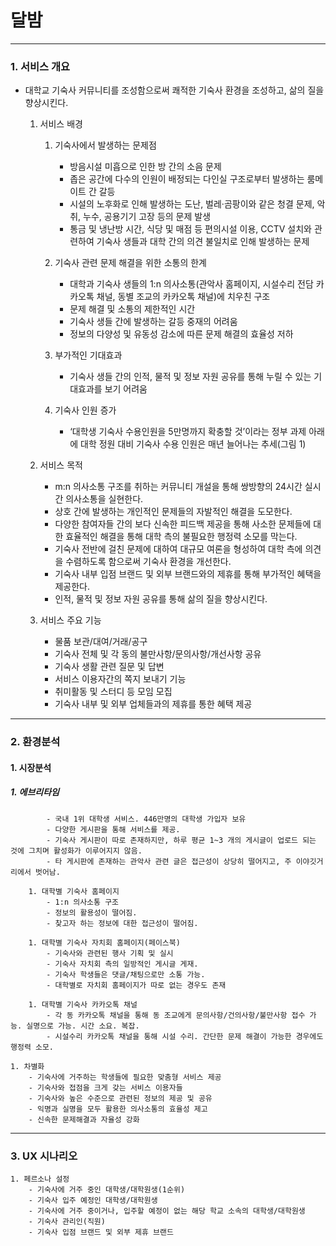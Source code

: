 # 달밤
___
### 1. 서비스 개요
- 대학교 기숙사 커뮤니티를 조성함으로써 쾌적한 기숙사 환경을 조성하고, 삶의 질을 향상시킨다.

    1. 서비스 배경
        1. 기숙사에서 발생하는 문제점
            - 방음시설 미흡으로 인한 방 간의 소음 문제
            - 좁은 공간에 다수의 인원이 배정되는 다인실 구조로부터 발생하는 룸메이트 간 갈등
            - 시설의 노후화로 인해 발생하는 도난, 벌레·곰팡이와 같은 청결 문제, 악취, 누수, 공용기기 고장 등의 문제 발생
            - 통금 및 냉난방 시간, 식당 및 매점 등 편의시설 이용, CCTV 설치와 관련하여 기숙사 생들과 대학 간의 의견 불일치로 인해 발생하는 문제
  
        1. 기숙사 관련 문제 해결을 위한 소통의 한계
            - 대학과 기숙사 생들의 1:n 의사소통(관악사 홈페이지, 시설수리 전담 카카오톡 채널, 동별 조교의 카카오톡 채널)에 치우친 구조
            - 문제 해결 및 소통의 제한적인 시간
            - 기숙사 생들 간에 발생하는 갈등 중재의 어려움
            - 정보의 다양성 및 유동성 감소에 따른 문제 해결의 효율성 저하

        1. 부가적인 기대효과
            - 기숙사 생들 간의 인적, 물적 및 정보 자원 공유를 통해 누릴 수 있는 기대효과를 보기 어려움

        1. 기숙사 인원 증가
            - ‘대학생 기숙사 수용인원을 5만명까지 확충할 것’이라는 정부 과제 아래에 대학 정원 대비 기숙사 수용 인원은 매년 늘어나는 추세(그림 1)
  
    1. 서비스 목적
        - m:n 의사소통 구조를 취하는 커뮤니티 개설을 통해 쌍방향의 24시간 실시간 의사소통을 실현한다.
        - 상호 간에 발생하는 개인적인 문제들의 자발적인 해결을 도모한다.
        - 다양한 참여자들 간의 보다 신속한 피드백 제공을 통해 사소한 문제들에 대한 효율적인 해결을 통해 대학 측의 불필요한 행정력 소모를 막는다.
        - 기숙사 전반에 걸친 문제에 대하여 대규모 여론을 형성하여 대학 측에 의견을 수렴하도록 함으로써 기숙사 환경을 개선한다.
        - 기숙사 내부 입점 브랜드 및 외부 브랜드와의 제휴를 통해 부가적인 혜택을 제공한다.
        - 인적, 물적 및 정보 자원 공유를 통해 삶의 질을 향상시킨다.

    1. 서비스 주요 기능
        - 물품 보관/대여/거래/공구
        - 기숙사 전체 및 각 동의 불만사항/문의사항/개선사항 공유
        - 기숙사 생활 관련 질문 및 답변
        - 서비스 이용자간의 쪽지 보내기 기능
        - 취미활동 및 스터디 등 모임 모집
        - 기숙사 내부 및 외부 업체들과의 제휴를 통한 혜택 제공
___
### 2. 환경분석
#### 1. 시장분석
##### 1. 에브리타임  
            - 국내 1위 대학생 서비스. 446만명의 대학생 가입자 보유
            - 다양한 게시판을 통해 서비스를 제공.
            - 기숙사 게시판이 따로 존재하지만, 하루 평균 1~3 개의 게시글이 업로드 되는 것에 그치며 활성화가 이루어지지 않음.
            - 타 게시판에 존재하는 관악사 관련 글은 접근성이 상당히 떨어지고, 주 이야깃거리에서 벗어남.
  
        1. 대학별 기숙사 홈페이지
            - 1:n 의사소통 구조
            - 정보의 활용성이 떨어짐.
            - 찾고자 하는 정보에 대한 접근성이 떨어짐.

        1. 대학별 기숙사 자치회 홈페이지(페이스북)
            - 기숙사와 관련된 행사 기획 및 실시
            - 기숙사 자치회 측의 일방적인 게시글 게재.
            - 기숙사 학생들은 댓글/채팅으로만 소통 가능.
            - 대학별로 자치회 홈페이지가 따로 없는 경우도 존재

        1. 대학별 기숙사 카카오톡 채널
            - 각 동 카카오톡 채널을 통해 동 조교에게 문의사항/건의사항/불만사항 접수 가능. 실명으로 가능. 시간 소요. 복잡.
            - 시설수리 카카오톡 채널을 통해 시설 수리. 간단한 문제 해결이 가능한 경우에도 행정력 소모.

    1. 차별화
        - 기숙사에 거주하는 학생들에 필요한 맞춤형 서비스 제공
        - 기숙사와 접점을 크게 갖는 서비스 이용자들
        - 기숙사와 높은 수준으로 관련된 정보의 제공 및 공유
        - 익명과 실명을 모두 활용한 의사소통의 효율성 제고
        - 신속한 문제해결과 자율성 강화
___
### 3. UX 시나리오

    1. 페르소나 설정
        - 기숙사에 거주 중인 대학생/대학원생(1순위)
        - 기숙사 입주 예정인 대학생/대학원생
        - 기숙사에 거주 중이거나, 입주할 예정이 없는 해당 학교 소속의 대학생/대학원생
        - 기숙사 관리인(직원)
        - 기숙사 입점 브랜드 및 외부 제휴 브랜드


